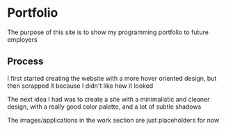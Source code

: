 # Portfolio

The purpose of this site is to show my programming portfolio to future employers

## Process

I first started creating the website with a more hover oriented design, but then scrapped it because I didn't like how it looked

The next idea I had was to create a site with a minimalistic and cleaner design, with a really good color palette, and a lot of subtle shadows

The images/applications in the work section are just placeholders for now
